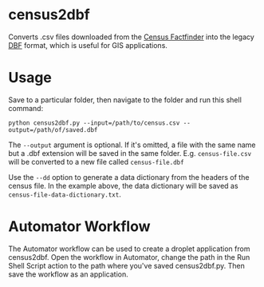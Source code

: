 census2dbf
====

Converts .csv files downloaded from the [Census Factfinder](http://factfinder2.census.gov/) into the legacy [DBF](http://en.wikipedia.org/wiki/DBase) format, which is useful for GIS applications.

Usage
==

Save to a particular folder, then navigate to the folder and run this shell command: 

`python census2dbf.py --input=/path/to/census.csv --output=/path/of/saved.dbf`

The `--output` argument is optional. If it's omitted, a file with the same name but a .dbf extension will be saved in the same folder. E.g. `census-file.csv` will be converted to a new file called `census-file.dbf`

Use the `--dd` option to generate a data dictionary from the headers of the census file. In the example above, the data dictionary will be saved as `census-file-data-dictionary.txt`.

Automator Workflow
==

The Automator workflow can be used to create a droplet application from census2dbf. Open the workflow in Automator, change the path in the Run Shell Script action to the path where you've saved census2dbf.py. Then save the workflow as an application.